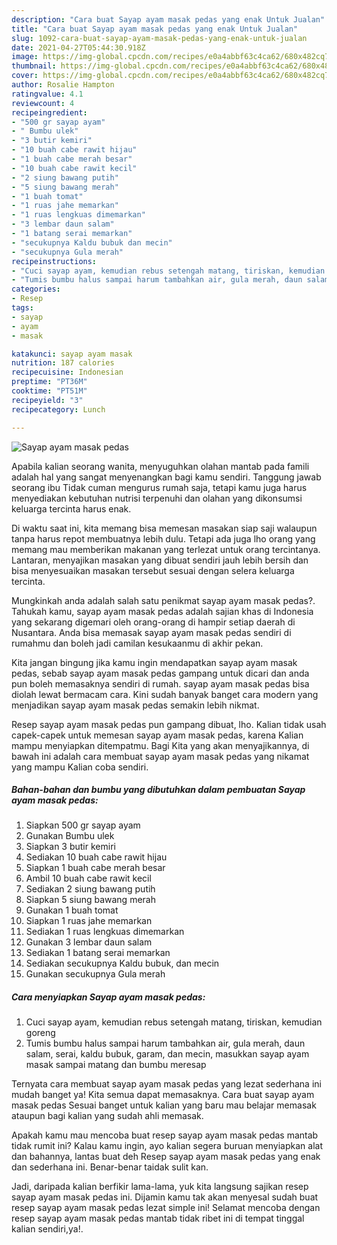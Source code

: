 ```yaml
---
description: "Cara buat Sayap ayam masak pedas yang enak Untuk Jualan"
title: "Cara buat Sayap ayam masak pedas yang enak Untuk Jualan"
slug: 1092-cara-buat-sayap-ayam-masak-pedas-yang-enak-untuk-jualan
date: 2021-04-27T05:44:30.918Z
image: https://img-global.cpcdn.com/recipes/e0a4abbf63c4ca62/680x482cq70/sayap-ayam-masak-pedas-foto-resep-utama.jpg
thumbnail: https://img-global.cpcdn.com/recipes/e0a4abbf63c4ca62/680x482cq70/sayap-ayam-masak-pedas-foto-resep-utama.jpg
cover: https://img-global.cpcdn.com/recipes/e0a4abbf63c4ca62/680x482cq70/sayap-ayam-masak-pedas-foto-resep-utama.jpg
author: Rosalie Hampton
ratingvalue: 4.1
reviewcount: 4
recipeingredient:
- "500 gr sayap ayam"
- " Bumbu ulek"
- "3 butir kemiri"
- "10 buah cabe rawit hijau"
- "1 buah cabe merah besar"
- "10 buah cabe rawit kecil"
- "2 siung bawang putih"
- "5 siung bawang merah"
- "1 buah tomat"
- "1 ruas jahe memarkan"
- "1 ruas lengkuas dimemarkan"
- "3 lembar daun salam"
- "1 batang serai memarkan"
- "secukupnya Kaldu bubuk dan mecin"
- "secukupnya Gula merah"
recipeinstructions:
- "Cuci sayap ayam, kemudian rebus setengah matang, tiriskan, kemudian goreng"
- "Tumis bumbu halus sampai harum tambahkan air, gula merah, daun salam, serai, kaldu bubuk, garam, dan mecin, masukkan sayap ayam masak sampai matang dan bumbu meresap"
categories:
- Resep
tags:
- sayap
- ayam
- masak

katakunci: sayap ayam masak 
nutrition: 187 calories
recipecuisine: Indonesian
preptime: "PT36M"
cooktime: "PT51M"
recipeyield: "3"
recipecategory: Lunch

---
```



![Sayap ayam masak pedas](https://img-global.cpcdn.com/recipes/e0a4abbf63c4ca62/680x482cq70/sayap-ayam-masak-pedas-foto-resep-utama.jpg)

Apabila kalian seorang wanita, menyuguhkan olahan mantab pada famili adalah hal yang sangat menyenangkan bagi kamu sendiri. Tanggung jawab seorang ibu Tidak cuman mengurus rumah saja, tetapi kamu juga harus menyediakan kebutuhan nutrisi terpenuhi dan olahan yang dikonsumsi keluarga tercinta harus enak.

Di waktu  saat ini, kita memang bisa memesan masakan siap saji walaupun tanpa harus repot membuatnya lebih dulu. Tetapi ada juga lho orang yang memang mau memberikan makanan yang terlezat untuk orang tercintanya. Lantaran, menyajikan masakan yang dibuat sendiri jauh lebih bersih dan bisa menyesuaikan masakan tersebut sesuai dengan selera keluarga tercinta. 



Mungkinkah anda adalah salah satu penikmat sayap ayam masak pedas?. Tahukah kamu, sayap ayam masak pedas adalah sajian khas di Indonesia yang sekarang digemari oleh orang-orang di hampir setiap daerah di Nusantara. Anda bisa memasak sayap ayam masak pedas sendiri di rumahmu dan boleh jadi camilan kesukaanmu di akhir pekan.

Kita jangan bingung jika kamu ingin mendapatkan sayap ayam masak pedas, sebab sayap ayam masak pedas gampang untuk dicari dan anda pun boleh memasaknya sendiri di rumah. sayap ayam masak pedas bisa diolah lewat bermacam cara. Kini sudah banyak banget cara modern yang menjadikan sayap ayam masak pedas semakin lebih nikmat.

Resep sayap ayam masak pedas pun gampang dibuat, lho. Kalian tidak usah capek-capek untuk memesan sayap ayam masak pedas, karena Kalian mampu menyiapkan ditempatmu. Bagi Kita yang akan menyajikannya, di bawah ini adalah cara membuat sayap ayam masak pedas yang nikamat yang mampu Kalian coba sendiri.

<!--inarticleads1-->

##### Bahan-bahan dan bumbu yang dibutuhkan dalam pembuatan Sayap ayam masak pedas:

1. Siapkan 500 gr sayap ayam
1. Gunakan  Bumbu ulek
1. Siapkan 3 butir kemiri
1. Sediakan 10 buah cabe rawit hijau
1. Siapkan 1 buah cabe merah besar
1. Ambil 10 buah cabe rawit kecil
1. Sediakan 2 siung bawang putih
1. Siapkan 5 siung bawang merah
1. Gunakan 1 buah tomat
1. Siapkan 1 ruas jahe memarkan
1. Sediakan 1 ruas lengkuas dimemarkan
1. Gunakan 3 lembar daun salam
1. Sediakan 1 batang serai memarkan
1. Sediakan secukupnya Kaldu bubuk, dan mecin
1. Gunakan secukupnya Gula merah




<!--inarticleads2-->

##### Cara menyiapkan Sayap ayam masak pedas:

1. Cuci sayap ayam, kemudian rebus setengah matang, tiriskan, kemudian goreng
1. Tumis bumbu halus sampai harum tambahkan air, gula merah, daun salam, serai, kaldu bubuk, garam, dan mecin, masukkan sayap ayam masak sampai matang dan bumbu meresap




Ternyata cara membuat sayap ayam masak pedas yang lezat sederhana ini mudah banget ya! Kita semua dapat memasaknya. Cara buat sayap ayam masak pedas Sesuai banget untuk kalian yang baru mau belajar memasak ataupun bagi kalian yang sudah ahli memasak.

Apakah kamu mau mencoba buat resep sayap ayam masak pedas mantab tidak rumit ini? Kalau kamu ingin, ayo kalian segera buruan menyiapkan alat dan bahannya, lantas buat deh Resep sayap ayam masak pedas yang enak dan sederhana ini. Benar-benar taidak sulit kan. 

Jadi, daripada kalian berfikir lama-lama, yuk kita langsung sajikan resep sayap ayam masak pedas ini. Dijamin kamu tak akan menyesal sudah buat resep sayap ayam masak pedas lezat simple ini! Selamat mencoba dengan resep sayap ayam masak pedas mantab tidak ribet ini di tempat tinggal kalian sendiri,ya!.

